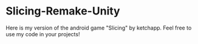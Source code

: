 # Slicing-Remake-Unity
Here is my version of the android game "Slicing" by ketchapp. Feel free to use my code in your projects!
